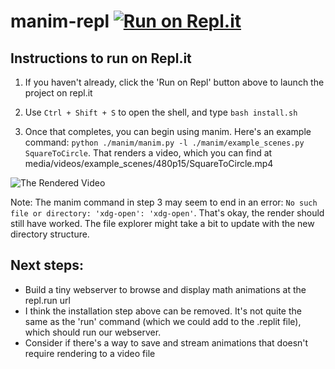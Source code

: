 # manim-repl [![Run on Repl.it](https://repl.it/badge/github/lunaroyster/manim-repl)](https://repl.it/github/lunaroyster/manim-repl)

## Instructions to run on Repl.it

1. If you haven't already, click the 'Run on Repl' button above to launch the project on repl.it

2. Use `Ctrl + Shift + S` to open the shell, and type `bash install.sh`

3. Once that completes, you can begin using manim. Here's an example command: `python ./manim/manim.py -l ./manim/example_scenes.py SquareToCircle`. That renders a video, which you can find at media/videos/example_scenes/480p15/SquareToCircle.mp4

![The Rendered Video](https://i.imgur.com/MWBshCh.gif)

Note: The manim command in step 3 may seem to end in an error: `No such file or directory: 'xdg-open': 'xdg-open'`. That's okay, the render should still have worked. The file explorer might take a bit to update with the new directory structure.


## Next steps:

* Build a tiny webserver to browse and display math animations at the repl.run url
* I think the installation step above can be removed. It's not quite the same as the 'run' command (which we could add to the .replit file), which should run our webserver.
* Consider if there's a way to save and stream animations that doesn't require rendering to a video file
